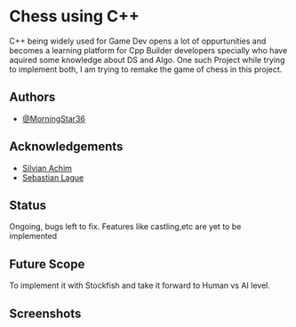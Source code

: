 
# Chess using C++

C++ being widely used for Game Dev opens a lot of oppurtunities and becomes a learning platform for Cpp Builder developers specially who have aquired some knowledge about DS and Algo. 
One such Project while trying to implement both, I am trying to remake the game of chess in this project.



## Authors

- [@MorningStar36](https://github.com/MorningStar36)


## Acknowledgements

 - [Silvian Achim](https://www.youtube.com/@SilvianAchim)
 - [Sebastian Lague](https://www.youtube.com/@SebastianLague)




## Status

  Ongoing, bugs left to fix.
  Features like castling,etc are yet to be implemented
## Future Scope
To implement it with Stockfish and take it forward to Human vs  AI level.



## Screenshots